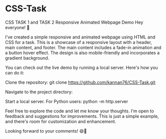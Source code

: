# CSS-Task
CSS TASK 1 and TASK 2
Responsive Animated Webpage Demo
Hey everyone! 👋

I've created a simple responsive and animated webpage using HTML and CSS for a task. This is a showcase of a responsive layout with a header, main content, and footer. The main content includes a fade-in animation and a button hover effect. The design is also mobile-friendly and incorporates a gradient background.

You can check out the live demo by running a local server. Here's how you can do it:

Clone the repository: git clone  https://github.com/kannan76/CSS-Task.git


Navigate to the project directory:

Start a local server. For Python users: python -m http.server

Feel free to explore the code and let me know your thoughts. I'm open to feedback and suggestions for improvements. This is just a simple example, and there's room for customization and enhancement.

Looking forward to your comments! 😄🚀
